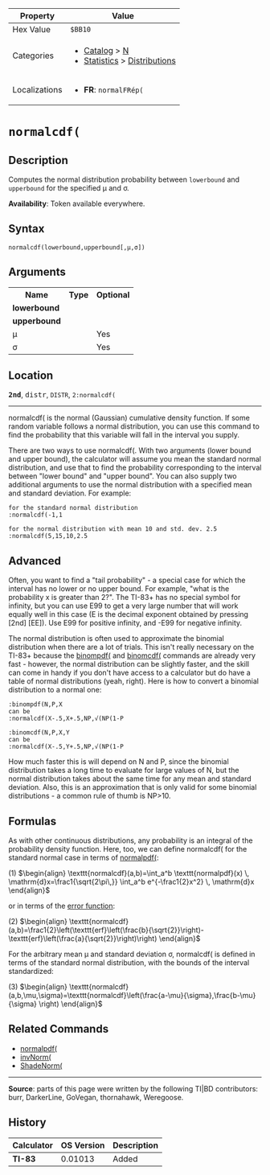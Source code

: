 | Property      | Value |
|---------------|-------|
| Hex Value     | `$BB10`|
| Categories    | <ul><li>[Catalog](<../categories/Catalog.md>) > [N](<../categories/Catalog.md#N>)</li><li>[Statistics](<../categories/Statistics.md>) > [Distributions](<../categories/Statistics.md#Distributions>)</li></ul> |
| Localizations | <ul><li><b>FR</b>: `normalFRép(`</li></ul> |

# `normalcdf(`

## Description
Computes the normal distribution probability between `lowerbound` and `upperbound` for the specified μ and σ.


<b>Availability</b>: Token available everywhere.

## Syntax
`normalcdf(lowerbound,upperbound[,μ,σ])`

## Arguments
<table>
<tr><th>Name</th><th>Type</th><th>Optional</th></tr>

<tr><td><b>lowerbound</b></td><td></td><td></td></tr>

<tr><td><b>upperbound</b></td><td></td><td></td></tr>

<tr><td>μ</td><td></td><td>Yes</td></tr>

<tr><td>σ</td><td></td><td>Yes</td></tr>

</table>

## Location
<tt><kbd><b>2nd</b></kbd></tt>, <kbd>distr</kbd>, `DISTR`, `2:normalcdf(`
<hr>

normalcdf( is the normal (Gaussian) cumulative density function. If some random variable follows a normal distribution, you can use this command to find the probability that this variable will fall in the interval you supply.

There are two ways to use normalcdf(. With two arguments (lower bound and upper bound), the calculator will assume you mean the standard normal distribution, and use that to find the probability corresponding to the interval between "lower bound" and "upper bound". You can also supply two additional arguments to use the normal distribution with a specified mean and standard deviation. For example:

```ti-basic
for the standard normal distribution
:normalcdf(-1,1

for the normal distribution with mean 10 and std. dev. 2.5
:normalcdf(5,15,10,2.5
```

## Advanced

Often, you want to find a "tail probability" - a special case for which the interval has no lower or no upper bound. For example, "what is the probability x is greater than 2?". The TI-83+ has no special symbol for infinity, but you can use E99 to get a very large number that will work equally well in this case (E is the decimal exponent obtained by pressing [2nd] [EE]). Use E99 for positive infinity, and -E99 for negative infinity.

The normal distribution is often used to approximate the binomial distribution when there are a lot of trials. This isn't really necessary on the TI-83+ because the [binompdf(](binompdf\(.md) and [binomcdf(](binomcdf\(.md) commands are already very fast - however, the normal distribution can be slightly faster, and the skill can come in handy if you don't have access to a calculator but do have a table of normal distributions (yeah, right). Here is how to convert a binomial distribution to a normal one:

```ti-basic
:binompdf(N,P,X
can be
:normalcdf(X-.5,X+.5,NP,√(NP(1-P

:binomcdf(N,P,X,Y
can be
:normalcdf(X-.5,Y+.5,NP,√(NP(1-P
```

How much faster this is will depend on N and P, since the binomial distribution takes a long time to evaluate for large values of N, but the normal distribution takes about the same time for any mean and standard deviation. Also, this is an approximation that is only valid for some binomial distributions - a common rule of thumb is NP>10.

## Formulas

As with other continuous distributions, any probability is an integral of the probability density function. Here, too, we can define normalcdf( for the standard normal case in terms of [normalpdf(](normalpdf\(.md):

(1) $`\begin{align} \texttt{normalcdf}(a,b)=\int_a^b \texttt{normalpdf}(x) \, \mathrm{d}x=\frac1{\sqrt{2\pi\,}} \int_a^b e^{-\frac1{2}x^2} \, \mathrm{d}x \end{align}`$ 

or in terms of the [error function](https://mathworld.wolfram.com/Erf.html):

(2) $`\begin{align} \texttt{normalcdf}(a,b)=\frac1{2}\left(\texttt{erf}\left(\frac{b}{\sqrt{2}}\right)-\texttt{erf}\left(\frac{a}{\sqrt{2}}\right)\right) \end{align}`$ 

For the arbitrary mean μ and standard deviation σ, normalcdf( is defined in terms of the standard normal distribution, with the bounds of the interval standardized:

(3) $`\begin{align} \texttt{normalcdf}(a,b,\mu,\sigma)=\texttt{normalcdf}\left(\frac{a-\mu}{\sigma},\frac{b-\mu}{\sigma} \right) \end{align}`$ 

## Related Commands

*   [normalpdf(](normalpdf\(.md)
*   [invNorm(](invNorm\(.md)
*   [ShadeNorm(](ShadeNorm\(.md)

* * *

**Source**: parts of this page were written by the following TI|BD contributors: burr, DarkerLine, GoVegan, thornahawk, Weregoose.

## History
| Calculator | OS Version | Description |
|------------|------------|-------------|
| <b>TI-83</b> | 0.01013 | Added |


